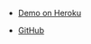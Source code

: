 - [Demo on Heroku](https://maven-bank-customers-relations.herokuapp.com)

- [GitHub](https://github.com/sunrise8vn/maven-bank-customers-relations)